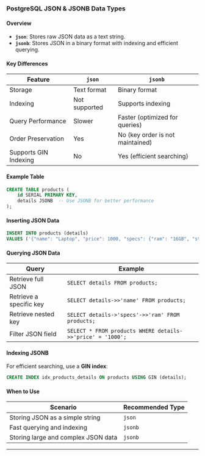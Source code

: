 ### PostgreSQL JSON & JSONB Data Types  

#### Overview   
- **`json`**: Stores raw JSON data as a text string.  
- **`jsonb`**: Stores JSON in a binary format with indexing and efficient querying.  

#### Key Differences  
| Feature | `json` | `jsonb` |
|---------|-------|--------|
| Storage | Text format | Binary format |
| Indexing | Not supported | Supports indexing |
| Query Performance | Slower | Faster (optimized for queries) |
| Order Preservation | Yes | No (key order is not maintained) |
| Supports GIN Indexing | No | Yes (efficient searching) |

#### Example Table  
```sql
CREATE TABLE products (
    id SERIAL PRIMARY KEY,
    details JSONB  -- Use JSONB for better performance
);
```

#### Inserting JSON Data  
```sql
INSERT INTO products (details) 
VALUES ('{"name": "Laptop", "price": 1000, "specs": {"ram": "16GB", "storage": "512GB"}}');
```

#### Querying JSON Data  
| Query | Example |
|-------|---------|
| Retrieve full JSON | `SELECT details FROM products;` |
| Retrieve a specific key | `SELECT details->>'name' FROM products;` |
| Retrieve nested key | `SELECT details->'specs'->>'ram' FROM products;` |
| Filter JSON field | `SELECT * FROM products WHERE details->>'price' = '1000';` |

#### Indexing JSONB  
For efficient searching, use a **GIN index**:  
```sql
CREATE INDEX idx_products_details ON products USING GIN (details);
```

#### When to Use  
| Scenario | Recommended Type |
|----------|----------------|
| Storing JSON as a simple string | `json` |
| Fast querying and indexing | `jsonb` |
| Storing large and complex JSON data | `jsonb` |

---